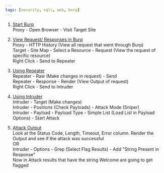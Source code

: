 ```yaml
---
tags: [security, sqli, web, burp]
---
```


1. <u>Start Burp</u>  
   Proxy - Open Browser - Visit Target Site

2. <u>View Request/ Responses in Burp</u>  
   Proxy - HTTP History (View all request that went through Burp)  
   Target - Site Map - Select a Resource - Request (View the request of specific resource)  
   Right Click - Send to Repeater

3. <u>Using Repeater</u>  
   Repeater - Raw (Make changes in request) - Send  
   Repeater - Response - Render (View Output of request)  
   Right Click - Send to Intruder

4. <u>Using Intruder</u>  
   Intruder - Target (Make changes)  
   Intruder - Positions (Check Payloads) - Attack Mode (Sniper)  
   Intruder - Payload - Payload Type - Simple List (Load List in Payload Options) - Start Attack

5. <u>Attack Output</u>  
   Look at the Status Code, Length, Timeout, Error column. Render the Output and see if the attack was successful  
   OR  
   Intruder - Options - Grep (Select Flag Results) - Add "String Present in Response"  
   Now in Attack results that have the string Welcome are going to get flagged
